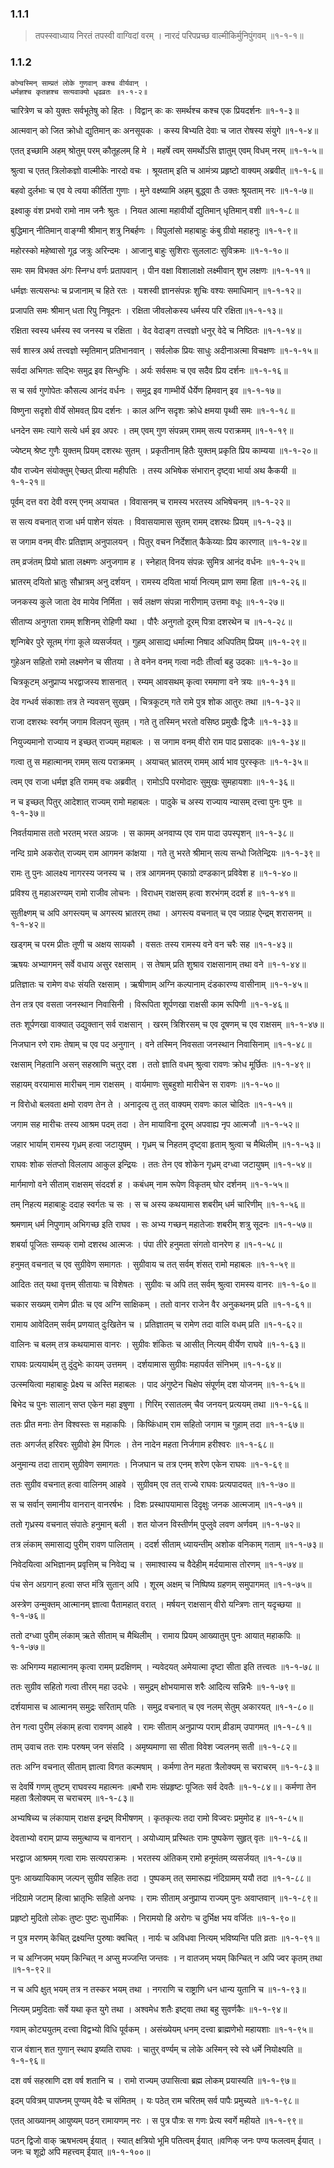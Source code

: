 ### 1.1.1

> तपस्स्वाध्याय निरतं तपस्वी वाग्विदां वरम् ।
> नारदं परिपप्रच्छ वाल्मीकिर्मुनिपुंगवम् ॥१-१-१॥



### 1.1.2

```
कोन्वस्मिन् साम्प्रतं लोके गुणवान् कश्च वीर्यवान् ।
धर्मज्ञश्च कृतज्ञश्च सत्यवाक्यो धृढव्रतः ॥१-१-२॥
```



चारित्रेण च को युक्तः सर्वभूतेषु को हितः ।
विद्वान् कः कः समर्थश्च कश्च एक प्रियदर्शनः ॥१-१-३॥

आत्मवान् को जित क्रोधो द्युतिमान् कः अनसूयकः ।
कस्य बिभ्यति देवाः च जात रोषस्य संयुगे ॥१-१-४॥

एतत् इच्छामि अहम् श्रोतुम् परम् कौतूहलम् हि मे ।
महर्षे त्वम् समर्थोऽसि ज्ञातुम् एवम् विधम् नरम् ॥१-१-५॥

श्रुत्वा च एतत् त्रिलोकज्ञो वाल्मीकेः नारदो वचः ।
श्रूयताम् इति च आमंत्र्य प्रहृष्टो वाक्यम् अब्रवीत् ॥१-१-६॥

बहवो दुर्लभाः च एव ये त्वया कीर्तिता गुणाः ।
मुने वक्ष्ष्यामि अहम् बुद्ध्वा तैः उक्तः श्रूयताम् नरः ॥१-१-७॥

इक्ष्वाकु वंश प्रभवो रामो नाम जनैः श्रुतः ।
नियत आत्मा महावीर्यो द्युतिमान् धृतिमान् वशी ॥१-१-८॥

बुद्धिमान् नीतिमान् वाङ्ग्मी श्रीमान् शत्रु निबर्हणः ।
विपुलांसो महाबाहुः कंबु ग्रीवो महाहनुः ॥१-१-९॥

महोरस्को महेष्वासो गूढ जत्रुः अरिन्दमः ।
आजानु बाहुः सुशिराः सुललाटः सुविक्रमः ॥१-१-१०॥

समः सम विभक्त अंगः स्निग्ध वर्णः प्रतापवान् ।
पीन वक्षा विशालाक्षो लक्ष्मीवान् शुभ लक्षणः ॥१-१-११॥

धर्मज्ञः सत्यसन्धः च प्रजानाम् च हिते रतः ।
यशस्वी ज्ञानसंपन्नः शुचिः वश्यः समाधिमान् ॥१-१-१२॥

प्रजापति समः श्रीमान् धता रिपु निषूदनः ।
रक्षिता जीवलोकस्य धर्मस्य परि रक्षिता॥१-१-१३॥

रक्षिता स्वस्य धर्मस्य स्व जनस्य च रक्षिता ।
वेद वेदाङ्ग तत्त्वज्ञो धनुर् वेदे च निष्ठितः ॥१-१-१४॥

सर्व शास्त्र अर्थ तत्त्वज्ञो स्मृतिमान् प्रतिभानवान् ।
सर्वलोक प्रियः साधुः अदीनाअत्मा विचक्षणः ॥१-१-१५॥

सर्वदा अभिगतः सद्भिः समुद्र इव सिन्धुभिः ।
अर्यः सर्वसमः च एव सदैव प्रिय दर्शनः ॥१-१-१६॥

स च सर्व गुणोपेतः कौसल्य आनंद वर्धनः ।
समुद्र इव गाम्भीर्ये धैर्येण हिमवान् इव ॥१-१-१७॥

विष्णुना सदृशो वीर्ये सोमवत् प्रिय दर्शनः ।
काल अग्नि सदृशः क्रोधे क्षमया पृथ्वी समः ॥१-१-१८॥

धनदेन समः त्यागे सत्ये धर्म इव अपरः ।
तम् एवम् गुण संपन्नम् रामम् सत्य पराक्रमम् ॥१-१-१९॥

ज्येष्टम् श्रेष्ट गुणैः युक्तम् प्रियम् दशरथः सुतम् ।
प्रकृतीनाम् हितैः युक्तम् प्रकृति प्रिय काम्यया ॥१-१-२०॥

यौव राज्येन संयोक्तुम् ऐच्छत् प्रीत्या महीपतिः ।
तस्य अभिषेक संभारान् दृष्ट्वा भार्या अथ कैकयी ॥१-१-२१॥

पूर्वम् दत्त वरा देवी वरम् एनम् अयाचत ।
विवासनम् च रामस्य भरतस्य अभिषेचनम् ॥१-१-२२॥

स सत्य वचनात् राजा धर्म पाशेन संयतः ।
विवासयामास सुतम् रामम् दशरथः प्रियम् ॥१-१-२३॥

स जगाम वनम् वीरः प्रतिज्ञाम् अनुपालयन् ।
पितुर् वचन निर्देशात् कैकेय्याः प्रिय कारणात् ॥१-१-२४॥

तम् व्रजंतम् प्रियो भ्राता लक्ष्मणः अनुजगाम ह ।
स्नेहात् विनय संपन्नः सुमित्र आनंद वर्धनः ॥१-१-२५॥

भ्रातरम् दयितो भ्रातुः सौभ्रात्रम् अनु दर्शयन् ।
रामस्य दयिता भार्या नित्यम् प्राण समा हिता ॥१-१-२६॥

जनकस्य कुले जाता देव मायेव निर्मिता ।
सर्व लक्षण संपन्ना नारीणाम् उत्तमा वधूः ॥१-१-२७॥

सीताप्य अनुगता रामम् शशिनम् रोहिणी यथा ।
पौरैः अनुगतो दूरम् पित्रा दशरथेन च ॥१-१-२८॥

शृन्गिबेर पुरे सूतम् गंगा कूले व्यसर्जयत् ।
गुहम् आसाद्य धर्मात्मा निषाद अधिपतिम् प्रियम् ॥१-१-२९॥

गुहेअन सहितो रामो लक्ष्मणेन च सीतया ।
ते वनेन वनम् गत्वा नदीः तीर्त्वा बहु उदकाः ॥१-१-३०॥

चित्रकूटम् अनुप्राप्य भरद्वाजस्य शासनात् ।
रम्यम् आवसथम् कृत्वा रममाणा वने त्रयः ॥१-१-३१॥

देव गन्धर्व संकाशाः तत्र ते न्यवसन् सुखम् ।
चित्रकूटम् गते रामे पुत्र शोक आतुरः तथा ॥१-१-३२॥

राजा दशरथः स्वर्गम् जगाम विलपन् सुतम् ।
गते तु तस्मिन् भरतो वसिष्ठ प्रमुखैः द्विजैः ॥१-१-३३॥

नियुज्यमानो राज्याय न इच्छत् राज्यम् महाबलः ।
स जगाम वनम् वीरो राम पाद प्रसादकः ॥१-१-३४॥

गत्वा तु स महात्मानम् रामम् सत्य पराक्रमम् ।
अयाचत् भ्रातरम् रामम् आर्य भाव पुरस्कृतः ॥१-१-३५॥

त्वम् एव राजा धर्मज्ञ इति रामम् वचः अब्रवीत् ।
रामोऽपि परमोदारः सुमुखः सुमहायशाः ॥१-१-३६॥

न च इच्छत् पितुर् आदेशात् राज्यम् रामो महाबलः ।
पादुके च अस्य राज्याय न्यासम् दत्त्वा पुनः पुनः ॥१-१-३७॥

निवर्तयामास ततो भरतम् भरत अग्रजः ।
स कामम् अनवाप्य एव राम पादा उपस्पृशन् ॥१-१-३८॥

नन्दि ग्रामे अकरोत् राज्यम् राम आगमन कांक्षया ।
गते तु भरते श्रीमान् सत्य सन्धो जितेन्द्रियः ॥१-१-३९॥

रामः तु पुनः आलक्ष्य नागरस्य जनस्य च ।
तत्र आगमनम् एकाग्रो दण्डकान् प्रविवेश ह ॥१-१-४०॥

प्रविश्य तु महाअरण्यम् रामो राजीव लोचनः ।
विराधम् राक्षसम् हत्वा शरभंगम् ददर्श ह ॥१-१-४१॥

सुतीक्ष्णम् च अपि अगस्त्यम् च अगस्त्य भ्रातरम् तथा ।
अगस्त्य वचनात् च एव जग्राह ऐन्द्रम् शरासनम् ॥१-१-४२॥

खड्गम् च परम प्रीतः तूणी च अक्षय सायकौ ।
वसतः तस्य रामस्य वने वन चरैः सह ॥१-१-४३॥

ऋषयः अभ्यागमन् सर्वे वधाय असुर रक्षसाम् ।
स तेषाम् प्रति शुश्राव राक्षसानाम् तथा वने ॥१-१-४४॥

प्रतिज्ञातः च रामेण वधः संयति रक्षसाम् ।
ऋषीणाम् अग्नि कल्पानाम् दंडकारण्य वासीनाम् ॥१-१-४५॥

तेन तत्र एव वसता जनस्थान निवासिनी ।
विरूपिता शूर्पणखा राक्षसी काम रूपिणी ॥१-१-४६॥

ततः शूर्पणखा वाक्यात् उद्युक्तान् सर्व राक्षसान् ।
खरम् त्रिशिरसम् च एव दूषणम् च एव राक्षसम् ॥१-१-४७॥

निजघान रणे रामः तेषाम् च एव पद अनुगान् ।
वने तस्मिन् निवसता जनस्थान निवासिनाम् ॥१-१-४८॥

रक्षसाम् निहतानि असन् सहस्राणि चतुर् दश ।
ततो ज्ञाति वधम् श्रुत्वा रावणः क्रोध मूर्छितः ॥१-१-४९॥

सहायम् वरयामास मारीचम् नाम राक्षसम् ।
वार्यमाणः सुबहुशो मारीचेन स रावणः ॥१-१-५०॥

न विरोधो बलवता क्षमो रावण तेन ते ।
अनादृत्य तु तत् वाक्यम् रावणः काल चोदितः ॥१-१-५१॥

जगाम सह मारीचः तस्य आश्रम पदम् तदा ।
तेन मायाविना दूरम् अपवाह्य नृप आत्मजौ ॥१-१-५२॥

जहार भार्याम् रामस्य गृध्रम् हत्वा जटायुषम् ।
गृध्रम् च निहतम् दृष्ट्वा हृताम् श्रुत्वा च मैथिलीम् ॥१-१-५३॥

राघवः शोक संतप्तो विललाप आकुल इन्द्रियः ।
ततः तेन एव शोकेन गृध्रम् दग्ध्वा जटायुषम् ॥१-१-५४॥

मार्गमाणो वने सीताम् राक्षसम् संददर्श ह ।
कबंधम् नाम रूपेण विकृतम् घोर दर्शनम् ॥१-१-५५॥

तम् निहत्य महाबाहुः ददाह स्वर्गतः च सः ।
स च अस्य कथयामास शबरीम् धर्म चारिणीम् ॥१-१-५६॥

श्रमणाम् धर्म निपुणाम् अभिगच्छ इति राघव ।
सः अभ्य गच्छन् महातेजाः शबरीम् शत्रु सूदनः ॥१-१-५७॥

शबर्या पूजितः सम्यक् रामो दशरथ आत्मजः ।
पंपा तीरे हनुमता संगतो वानरेण ह ॥१-१-५८॥

हनुमत् वचनात् च एव सुग्रीवेण समागतः ।
सुग्रीवाय च तत् सर्वम् शंसत् रामो महाबलः ॥१-१-५९॥

आदितः तत् यथा वृत्तम् सीतायाः च विशेषतः ।
सुग्रीवः च अपि तत् सर्वम् श्रुत्वा रामस्य वानरः ॥१-१-६०॥

चकार सख्यम् रामेण प्रीतः च एव अग्नि साक्षिकम् ।
ततो वानर राजेन वैर अनुकथनम् प्रति ॥१-१-६१॥

रामाय आवेदितम् सर्वम् प्रणयात् दुःखितेन च ।
प्रतिज्ञातम् च रामेण तदा वालि वधम् प्रति ॥१-१-६२॥

वालिनः च बलम् तत्र कथयामास वानरः ।
सुग्रीवः शंकितः च आसीत् नित्यम् वीर्येण राघवे ॥१-१-६३॥

राघवः प्रत्ययार्थम् तु दुंदुभेः कायम् उत्तमम् ।
दर्शयामास सुग्रीवः महापर्वत संनिभम् ॥१-१-६४॥

उत्स्मयित्वा महाबाहुः प्रेक्ष्य च अस्ति महाबलः ।
पाद अंगुष्टेन चिक्षेप संपूर्णम् दश योजनम् ॥१-१-६५॥

बिभेद च पुनः सालान् सप्त एकेन महा इषुणा ।
गिरिम् रसातलम् चैव जनयन् प्रत्ययम् तथा ॥१-१-६६॥

ततः प्रीत मनाः तेन विश्वस्तः स महाकपिः ।
किष्किंधाम् राम सहितो जगाम च गुहाम् तदा ॥१-१-६७॥

ततः अगर्जत् हरिवरः सुग्रीवो हेम पिंगलः ।
तेन नादेन महता निर्जगाम हरीश्वरः ॥१-१-६८॥

अनुमान्य तदा ताराम् सुग्रीवेण समागतः ।
निजघान च तत्र एनम् शरेण एकेन राघवः ॥१-१-६९॥

ततः सुग्रीव वचनात् हत्वा वालिनम् आहवे ।
सुग्रीवम् एव तत् राज्ये राघवः प्रत्यपादयत् ॥१-१-७०॥

स च सर्वान् समानीय वानरान् वानरर्षभः ।
दिशः प्रस्थापयामास दिदृक्षुः जनक आत्मजाम् ॥१-१-७१॥

ततो गृध्रस्य वचनात् संपातेः हनुमान् बली ।
शत योजन विस्तीर्णम् पुप्लुवे लवण अर्णवम् ॥१-१-७२॥

तत्र लंकाम् समासाद्य पुरीम् रावण पालिताम् ।
ददर्श सीताम् ध्यायन्तीम् अशोक वनिकाम् गताम् ॥१-१-७३॥

निवेदयित्वा अभिज्ञानम् प्रवृत्तिम् च निवेद्य च ।
समाश्वास्य च वैदेहीम् मर्दयामास तोरणम् ॥१-१-७४॥

पंच सेन अग्रगान् हत्वा सप्त मंत्रि सुतान् अपि ।
शूरम् अक्षम् च निष्पिष्य ग्रहणम् समुपागमत् ॥१-१-७५॥

अस्त्रेण उन्मुक्तम् आत्मानम् ज्ञात्वा पैतामहात् वरात् ।
मर्षयन् राक्षसान् वीरो यन्त्रिणः तान् यदृच्छया ॥१-१-७६॥

ततो दग्ध्वा पुरीम् लंकाम् ऋते सीताम् च मैथिलीम् ।
रामाय प्रियम् आख्यातुम् पुनः आयात् महाकपिः ॥१-१-७७॥

सः अभिगम्य महात्मानम् कृत्वा रामम् प्रदक्षिणम् ।
न्यवेदयत् अमेयात्मा दृष्टा सीता इति तत्त्वतः ॥१-१-७८॥

ततः सुग्रीव सहितो गत्वा तीरम् महा उदधेः ।
समुद्रम् क्षोभयामास शरैः आदित्य सन्निभैः ॥१-१-७९॥

दर्शयामास च आत्मानम् समुद्रः सरिताम् पतिः ।
समुद्र वचनात् च एव नलम् सेतुम् अकारयत् ॥१-१-८०॥

तेन गत्वा पुरीम् लंकाम् हत्वा रावणम् आहवे ।
रामः सीताम् अनुप्राप्य पराम् व्रीडाम् उपागमत् ॥१-१-८१॥

ताम् उवाच ततः रामः परुषम् जन संसदि ।
अमृष्यमाणा सा सीता विवेश ज्वलनम् सती ॥१-१-८२॥

ततः अग्नि वचनात् सीताम् ज्ञात्वा विगत कल्मषाम् ।
कर्मणा तेन महता त्रैलोक्यम् स चराचरम् ॥१-१-८३॥

स देवर्षि गणम् तुष्टम् राघवस्य महात्मनः ॥बभौ रामः संप्रहृष्टः पूजितः सर्व देवतैः ॥१-१-८४॥।
कर्मणा तेन महता त्रैलोक्यम् स चराचरम् ॥१-१-८३॥

अभ्यषिच्य च लंकायाम् राक्षस इन्द्रम् विभीषणम् ।
कृतकृत्यः तदा रामो विज्वरः प्रमुमोद ह ॥१-१-८५॥

देवताभ्यो वराम् प्राप्य समुत्थाप्य च वानरान् ।
अयोध्याम् प्रस्थितः रामः पुष्पकेण सुहृत् वृतः ॥१-१-८६॥

भरद्वाज आश्रमम् गत्वा रामः सत्यपराक्रमः ।
भरतस्य अंतिकम् रामो हनूमंतम् व्यसर्जयत् ॥१-१-८७॥

पुनः आख्यायिकाम् जल्पन् सुग्रीव सहितः तदा ।
पुष्पकम् तत् समारूह्य नंदिग्रामम् ययौ तदा ॥१-१-८८॥

नंदिग्रामे जटाम् हित्वा भ्रातृभिः सहितो अनघः ।
रामः सीताम् अनुप्राप्य राज्यम् पुनः अवाप्तवान् ॥१-१-८९॥

प्रहृष्टो मुदितो लोकः तुष्टः पुष्टः सुधार्मिकः ।
निरामयो हि अरोगः च दुर्भिक्ष भय वर्जितः ॥१-१-९०॥

न पुत्र मरणम् केचित् द्रक्ष्यन्ति पुरुषाः क्वचित् ।
नार्यः च अविधवा नित्यम् भविष्यन्ति पति व्रताः ॥१-१-९१॥

न च अग्निजम् भयम् किन्चित् न अप्सु मज्जन्ति जन्तवः ।
न वातजम् भयम् किन्चित् न अपि ज्वर कृतम् तथा ॥१-१-९२॥

न च अपि क्षुत् भयम् तत्र न तस्कर भयम् तथा ।
नगराणि च राष्ट्राणि धन धान्य युतानि च ॥१-१-९३॥

नित्यम् प्रमुदिताः सर्वे यथा कृत युगे तथा ।
अश्वमेध शतैः इष्ट्वा तथा बहु सुवर्णकैः ॥१-१-९४॥

गवाम् कोट्ययुतम् दत्त्वा विद्वभ्यो विधि पूर्वकम् ।
असंख्येयम् धनम् दत्त्वा ब्राह्मणेभो महायशाः ॥१-१-९५॥

राज वंशान् शत गुणान् स्थाप इष्यति राघवः ।
चातुर् वर्ण्यम् च लोके अस्मिन् स्वे स्वे धर्मे नियोक्ष्यति ॥१-१-९६॥

दश वर्ष सहस्राणि दश वर्ष शतानि च ।
रामो राज्यम् उपासित्वा ब्रह्म लोकम् प्रयास्यति ॥१-१-९७॥

इदम् पवित्रम् पापघ्नम् पुण्यम् वेदैः च संमितम् ।
यः पठेत् राम चरितम् सर्व पापैः प्रमुच्यते ॥१-१-९८॥

एतत् आख्यानम् आयुष्यम् पठन् रामायणम् नरः ।
स पुत्र पौत्रः स गणः प्रेत्य स्वर्गे महीयते ॥१-१-९९॥

पठन् द्विजो वाक् ऋषभत्वम् ईयात् ।
स्यात् क्षत्रियो भूमि पतित्वम् ईयात् ॥वणिक् जनः पण्य फलत्वम् ईयात् ।जनः च शूद्रो अपि महत्त्वम् ईयात् ॥१-१-१००॥

